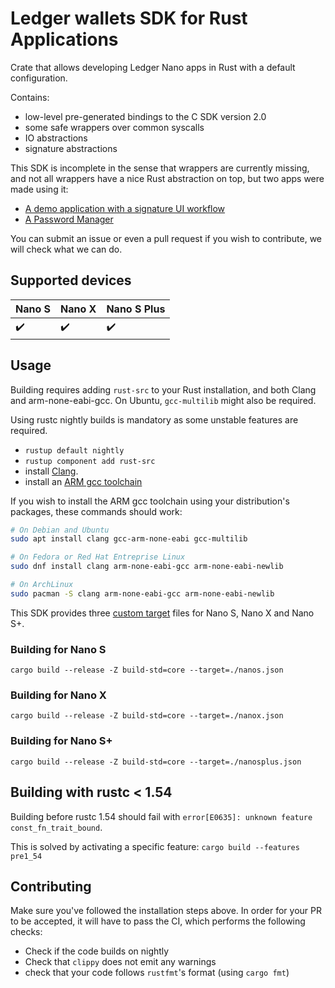 # Ledger wallets SDK for Rust Applications

Crate that allows developing Ledger Nano apps in Rust with a default configuration.

Contains:

- low-level pre-generated bindings to the C SDK version 2.0
- some safe wrappers over common syscalls
- IO abstractions
- signature abstractions

This SDK is incomplete in the sense that wrappers are currently missing, and not all wrappers have a nice Rust abstraction on top, but two apps were made using it:

- [A demo application with a signature UI workflow](https://github.com/LedgerHQ/rust-app)
- [A Password Manager](https://github.com/LedgerHQ/rust-app-password-manager)

You can submit an issue or even a pull request if you wish to contribute, we will check what we can do.

## Supported devices

|       Nano S       |       Nano X       |    Nano S Plus     |
| ------------------ | ------------------ | ------------------ |
| :heavy_check_mark: | :heavy_check_mark: | :heavy_check_mark: |

## Usage

Building requires adding `rust-src` to your Rust installation, and both Clang and arm-none-eabi-gcc.
On Ubuntu, `gcc-multilib` might also be required.

Using rustc nightly builds is mandatory as some unstable features are required.

- `rustup default nightly`
- `rustup component add rust-src`
- install [Clang](http://releases.llvm.org/download.html).
- install an [ARM gcc toolchain](https://developer.arm.com/tools-and-software/open-source-software/developer-tools/gnu-toolchain/gnu-rm/downloads)

If you wish to install the ARM gcc toolchain using your distribution's packages, these commands should work:

```bash
# On Debian and Ubuntu
sudo apt install clang gcc-arm-none-eabi gcc-multilib

# On Fedora or Red Hat Entreprise Linux
sudo dnf install clang arm-none-eabi-gcc arm-none-eabi-newlib

# On ArchLinux
sudo pacman -S clang arm-none-eabi-gcc arm-none-eabi-newlib
```

This SDK provides three [custom target](https://doc.rust-lang.org/rustc/targets/custom.html) files for Nano S, Nano X and Nano S+.

### Building for Nano S

```
cargo build --release -Z build-std=core --target=./nanos.json
```

### Building for Nano X

```
cargo build --release -Z build-std=core --target=./nanox.json
```

### Building for Nano S+

```
cargo build --release -Z build-std=core --target=./nanosplus.json
```


## Building with rustc < 1.54

Building before rustc 1.54 should fail with `error[E0635]: unknown feature const_fn_trait_bound`.

This is solved by activating a specific feature: `cargo build --features pre1_54`

## Contributing

Make sure you've followed the installation steps above. In order for your PR to be accepted, it will have to pass the CI, which performs the following checks:

- Check if the code builds on nightly
- Check that `clippy` does not emit any warnings
- check that your code follows `rustfmt`'s format (using `cargo fmt`)
